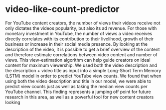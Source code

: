# video-like-count-predictor
For YouTube content creators, the number of
views their videos receive not only dictates the
videos popularity, but also its ad revenue. For
those with monetary investment in YouTube,
the number of views a video receives directly
correlates with its contribution to their livelihood,
growth of their business or increase in
their social media presence. By looking at the
description of the video, it is possible to get a
brief overview of the content and therefore estimate
correlations between video content and
number of views. This view-estimation algorithm
can help guide creators on ideal content
for maximum viewership. We used both the
video description and the description + video
title as input into a simple Long-Short Term
Memory (LSTM) model in order to predict
YouTube view counts. We found that when using
both the video description and title in our
model, we were able to predict view counts
just as well as taking the median view counts
per YouTube channel. This finding represents
a jumping off point for future research in this
area, as well as a powerful tool for new content
creators looking
